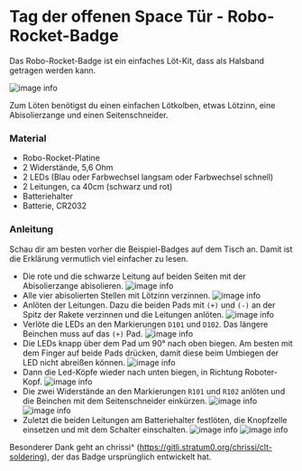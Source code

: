 # Tag der offenen Space Tür - Robo-Rocket-Badge

Das Robo-Rocket-Badge ist ein einfaches Löt-Kit,
dass als Halsband getragen werden kann.

![image info](./contrib/185_leucht.jpg)

Zum Löten benötigst du einen einfachen Lötkolben,
etwas Lötzinn, eine Abisolierzange und einen Seitenschneider.

### Material

* Robo-Rocket-Platine
* 2 Widerstände, 5,6 Ohm
* 2 LEDs (Blau oder Farbwechsel langsam oder Farbwechsel schnell)
* 2 Leitungen, ca 40cm (schwarz und rot)
* Batteriehalter
* Batterie, CR2032

### Anleitung

Schau dir am besten vorher die Beispiel-Badges auf dem Tisch an.
Damit ist die Erklärung vermutlich viel einfacher zu
lesen.

* Die rote und die schwarze Leitung auf beiden Seiten mit der Abisolierzange abisolieren.
![image info](./contrib/101_Draht_rot_abisolieren.jpg)
* Alle vier abisolierten Stellen mit Lötzinn verzinnen.
![image info](./contrib/109_Draht_sw_verzinnen.jpg)
* Anlöten der Leitungen. Dazu die beiden Pads mit ``(+)`` und ``(-)`` an der Spitz der Rakete verzinnen und die Leitungen anlöten.
![image info](./contrib/119_Draht_sw_Badge_anlöten.jpg)
* Verlöte die LEDs an den Markierungen ``D101`` und ``D102``. Das längere Beinchen muss auf das ``(+)`` Pad.
![image info](./contrib/127_Led2_Pad2_anlöten.jpg)
* Die LEDs knapp über dem Pad um 90° nach oben biegen. Am besten mit dem Finger auf beide Pads drücken, damit diese beim Umbiegen der LED nicht abreißen können.
![image info](./contrib/129_Led1_hochbiegen.jpg)
* Dann die Led-Köpfe wieder nach unten biegen, in Richtung Roboter-Kopf.
![image info](./contrib/139_Led1_2_Seite.jpg)
* Die zwei Widerstände an den Markierungen ``R101`` und ``R102`` anlöten und die Beinchen mit dem Seitenschneider einkürzen.
![image info](./contrib/151_R1_Pad1_anlöten.jpg)
![image info](./contrib/169_R1_Draht_ab.jpg)
* Zuletzt die beiden Leitungen am Batteriehalter festlöten, die Knopfzelle einsetzen und mit dem Schalter einschalten.
![image info](./contrib/177_Batt_Halter_RT_Plus.jpg)
![image info](./contrib/181_Batterie_einsetzen.jpg)

Besonderer Dank geht an chrissi^ (https://gitli.stratum0.org/chrissi/clt-soldering), der das Badge ursprünglich entwickelt hat.